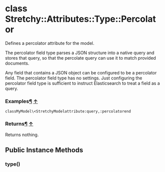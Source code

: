 # class Stretchy::Attributes::Type::Percolator [](#class-Stretchy::Attributes::Type::Percolator) [](#top)
Defines a percolator attribute for the model.

The percolator field type parses a JSON structure into a native query and stores that query, so that the percolate query can use it to match provided documents.

Any field that contains a JSON object can be configured to be a percolator field. The percolator field type has no settings. Just configuring the percolator field type is sufficient to instruct Elasticsearch to treat a field as a query.

### Examples[¶](#class-Stretchy::Attributes::Type::Percolator-label-Examples) [↑](#top)

```
classMyModel\<StretchyModelattribute:query,:percolatorend
```

### Returns[¶](#class-Stretchy::Attributes::Type::Percolator-label-Returns) [↑](#top)

Returns nothing.

 ## Public Instance Methods
 ### type() [](#method-i-type)
 